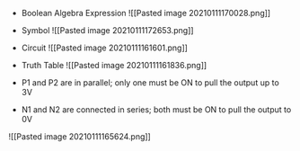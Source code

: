- Boolean Algebra Expression
![[Pasted image 20210111170028.png]]
- Symbol
![[Pasted image 20210111172653.png]]
- Circuit
![[Pasted image 20210111161601.png]]
- Truth Table
![[Pasted image 20210111161836.png]]

- P1 and P2 are in parallel; only one must be ON to pull the output up to 3V
- N1 and N2 are connected in series; both must be ON to pull the output to 0V

![[Pasted image 20210111165624.png]]